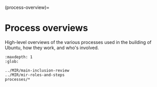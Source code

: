 (process-overview)=
# Process overviews

High-level overviews of the various processes used in the building of Ubuntu,
how they work, and who's involved.

```{toctree}
:maxdepth: 1
:glob:

../MIR/main-inclusion-review
../MIR/mir-roles-and-steps
processes/*
```
